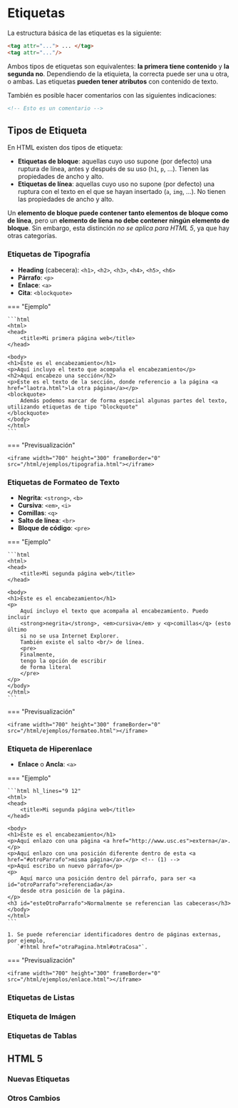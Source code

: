 # Etiquetas

La estructura básica de las etiquetas es la siguiente:

```html
<tag attr="..."> ... </tag>
<tag attr="..."/>
```

Ambos tipos de etiquetas son equivalentes: **la primera tiene contenido** y **la segunda no**. Dependiendo de la
etiquieta, la correcta puede ser una u otra, o ambas. Las etiquetas **pueden tener atributos** con contenido de texto.

También es posible hacer comentarios con las siguientes indicaciones:

```html
<!-- Esto es un comentario -->
```

## Tipos de Etiqueta

En HTML existen dos tipos de etiqueta:

- **Etiquetas de bloque**: aquellas cuyo uso supone (por defecto) una ruptura de línea, antes y después de su uso
  (`h1`, `p`, ...). Tienen las propiedades de ancho y alto.
- **Etiquetas de línea**: aquellas cuyo uso no supone (por defecto) una ruptura con el texto en el que se hayan
  insertado (`a`, `img`, ...). No tienen las propiedades de ancho y alto.

Un **elemento de bloque puede contener tanto elementos de bloque como de línea**, pero un **elemento de líena no debe
contener ningún elemento de bloque**. Sin embargo, esta distinción _no se aplica para HTML 5_, ya que hay otras
categorías.

### Etiquetas de Tipografía

- **Heading** (cabecera): `<h1>`, `<h2>`, `<h3>`, `<h4>`, `<h5>`, `<h6>`
- **Párrafo**: `<p>`
- **Enlace**: `<a>`
- **Cita**: `<blockquote>`

=== "Ejemplo"
   
    ```html
    <html>
    <head>
        <title>Mi primera página web</title>
    </head>
    
    <body>
    <h1>Este es el encabezamiento</h1>
    <p>Aquí incluyo el texto que acompaña el encabezamiento</p>
    <h2>Aquí encabezo una sección</h2>
    <p>Este es el texto de la sección, donde referencio a la página <a href="laotra.html">la otra página</a></p>
    <blockquote>
        Además podemos marcar de forma especial algunas partes del texto, utilizando etiquetas de tipo "blockquote"
    </blockquote>
    </body>
    </html>
    ```

=== "Previsualización"

    <iframe width="700" height="300" frameBorder="0" src="/html/ejemplos/tipografia.html"></iframe>

### Etiquetas de Formateo de Texto

- **Negrita**: `<strong>`, `<b>`
- **Cursiva**: `<em>`, `<i>`
- **Comillas**: `<q>`
- **Salto de línea**: `<br>`
- **Bloque de código**: `<pre>`

=== "Ejemplo"

    ```html
    <html>
    <head>
        <title>Mi segunda página web</title>
    </head>
    
    <body>
    <h1>Este es el encabezamiento</h1>
    <p>
        Aquí incluyo el texto que acompaña al encabezamiento. Puedo incluir
        <strong>negrita</strong>, <em>cursiva</em> y <q>comillas</q> (esto último
        si no se usa Internet Explorer.
        También existe el salto <br/> de línea.
        <pre>
        Finalmente,
        tengo la opción de escribir
        de forma literal
        </pre>
    </p>
    </body>
    </html>
    ```

=== "Previsualización"

    <iframe width="700" height="300" frameBorder="0" src="/html/ejemplos/formateo.html"></iframe>

### Etiqueta de Hiperenlace

- **Enlace** o **Ancla**: `<a>`

=== "Ejemplo"

    ```html hl_lines="9 12"
    <html>
    <head>
        <title>Mi segunda página web</title>
    </head>
    
    <body>
    <h1>Este es el encabezamiento</h1>
    <p>Aquí enlazo con una página <a href="http://www.usc.es">externa</a>.</p>
    <p>Aquí enlazo con una posición diferente dentro de esta <a href="#otroParrafo">misma página</a>.</p> <!-- (1) -->
    <p>Aquí escribo un nuevo párrafo</p>
    <p>
        Aquí marco una posición dentro del párrafo, para ser <a id="otroParrafo">referenciada</a>
        desde otra posición de la página.
    </p>
    <h3 id="esteOtroParrafo">Normalmente se referencian las cabeceras</h3>
    </body>
    </html>
    ```
    
    1. Se puede referenciar identificadores dentro de páginas externas, por ejemplo,
       `#!html href="otraPagina.html#otraCosa"`.

=== "Previsualización"

    <iframe width="700" height="300" frameBorder="0" src="/html/ejemplos/enlace.html"></iframe>

### Etiquetas de Listas

### Etiqueta de Imágen

### Etiquetas de Tablas

## HTML 5

### Nuevas Etiquetas

### Otros Cambios
